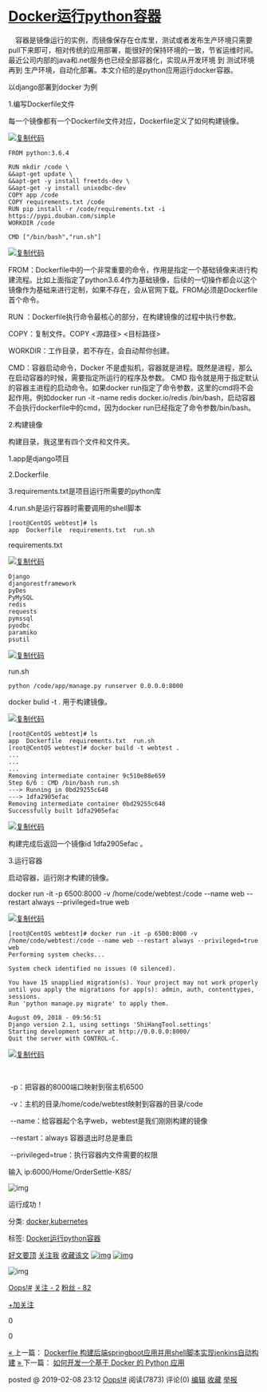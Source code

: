 # [Docker运行python容器](https://www.cnblogs.com/weifeng1463/p/10356946.html)



　容器是镜像运行的实例，而镜像保存在仓库里，测试或者发布生产环境只需要pull下来即可，相对传统的应用部署，能很好的保持环境的一致，节省运维时间。最近公司内部的java和.net服务也已经全部容器化，实现从开发环境 到 测试环境 再到 生产环境，自动化部署。本文介绍的是python应用运行docker容器。

以django部署到docker 为例

 

1.编写Dockerfile文件

每一个镜像都有一个Dockerfile文件对应，Dockerfile定义了如何构建镜像。

[![复制代码](https://common.cnblogs.com/images/copycode.gif)](javascript:void(0);)

```
FROM python:3.6.4

RUN mkdir /code \
&&apt-get update \
&&apt-get -y install freetds-dev \
&&apt-get -y install unixodbc-dev
COPY app /code 
COPY requirements.txt /code
RUN pip install -r /code/requirements.txt -i https://pypi.douban.com/simple
WORKDIR /code

CMD ["/bin/bash","run.sh"]
```

[![复制代码](https://common.cnblogs.com/images/copycode.gif)](javascript:void(0);)

 

FROM：Dockerfile中的一个非常重要的命令，作用是指定一个基础镜像来进行构建流程。比如上面指定了python3.6.4作为基础镜像，后续的一切操作都会以这个镜像作为基础来进行定制，如果不存在，会从官网下载。FROM必须是Dockerfile首个命令。

RUN ：Dockerfile执行命令最核心的部分，在构建镜像的过程中执行参数。

COPY：复制文件。COPY <源路径> <目标路径>

WORKDIR：工作目录，若不存在，会自动帮你创建。

CMD：容器启动命令，Docker 不是虚拟机，容器就是进程。既然是进程，那么在启动容器的时候，需要指定所运行的程序及参数。 CMD 指令就是用于指定默认的容器主进程的启动命令。如果docker run指定了命令参数，这里的cmd将不会起作用。例如docker run -it -name redis docker.io/redis /bin/bash，启动容器不会执行dockerfile中的cmd，因为docker run已经指定了命令参数/bin/bash。

 

2.构建镜像 

构建目录，我这里有四个文件和文件夹。

1.app是django项目

2.Dockerfile

3.requirements.txt是项目运行所需要的python库

4.run.sh是运行容器时需要调用的shell脚本

```
[root@CentOS webtest]# ls
app  Dockerfile  requirements.txt  run.sh
```

requirements.txt

[![复制代码](https://common.cnblogs.com/images/copycode.gif)](javascript:void(0);)

```
Django
djangorestframework
pyDes
PyMySQL
redis
requests
pymssql
pyodbc
paramiko
psutil
```

[![复制代码](https://common.cnblogs.com/images/copycode.gif)](javascript:void(0);)

run.sh

```
python /code/app/manage.py runserver 0.0.0.0:8000
```

docker bulid -t <name> . 用于构建镜像。

[![复制代码](https://common.cnblogs.com/images/copycode.gif)](javascript:void(0);)

```
[root@CentOS webtest]# ls
app  Dockerfile  requirements.txt  run.sh
[root@CentOS webtest]# docker build -t webtest . 
...
...
...
Removing intermediate container 9c510e88e659
Step 6/6 : CMD /bin/bash run.sh
---> Running in 0bd29255c648
---> 1dfa2905efac
Removing intermediate container 0bd29255c648
Successfully built 1dfa2905efac
```

[![复制代码](https://common.cnblogs.com/images/copycode.gif)](javascript:void(0);)

构建完成后返回一个镜像id 1dfa2905efac 。

 

3.运行容器

启动容器，运行刚才构建的镜像。

docker run -it -p 6500:8000 -v /home/code/webtest:/code --name web --restart always --privileged=true web

[![复制代码](https://common.cnblogs.com/images/copycode.gif)](javascript:void(0);)

```
[root@CentOS webtest]# docker run -it -p 6500:8000 -v /home/code/webtest:/code --name web --restart always --privileged=true web
Performing system checks...

System check identified no issues (0 silenced).

You have 15 unapplied migration(s). Your project may not work properly until you apply the migrations for app(s): admin, auth, contenttypes, sessions.
Run 'python manage.py migrate' to apply them.

August 09, 2018 - 09:56:51
Django version 2.1, using settings 'ShiHangTool.settings'
Starting development server at http://0.0.0.0:8000/
Quit the server with CONTROL-C.
```

[![复制代码](https://common.cnblogs.com/images/copycode.gif)](javascript:void(0);)

​     

​     -p：把容器的8000端口映射到宿主机6500

​     -v：主机的目录/home/code/webtest映射到容器的目录/code

​     --name：给容器起个名字web，webtest是我们刚刚构建的镜像

​     --restart：always 容器退出时总是重启

​     --privileged=true：执行容器内文件需要的权限

 

 

输入 ip:6000/Home/OrderSettle-K8S/

 ![img](https://blogimg-1256334314.cos.ap-chengdu.myqcloud.com/dce40e4a-b2c5-446f-b241-5b23ccbdec0d.png)

运行成功！

 



分类: [docker,kubernetes](https://www.cnblogs.com/weifeng1463/category/1068431.html)

标签: [Docker运行python容器](https://www.cnblogs.com/weifeng1463/tag/Docker%E8%BF%90%E8%A1%8Cpython%E5%AE%B9%E5%99%A8/)

[好文要顶](javascript:void(0);) [关注我](javascript:void(0);) [收藏该文](javascript:void(0);) [![img](https://common.cnblogs.com/images/icon_weibo_24.png)](javascript:void(0);) [![img](https://common.cnblogs.com/images/wechat.png)](javascript:void(0);)

![img](https://pic.cnblogs.com/face/sample_face.gif)

[Oops!#](https://home.cnblogs.com/u/weifeng1463/)
[关注 - 2](https://home.cnblogs.com/u/weifeng1463/followees/)
[粉丝 - 82](https://home.cnblogs.com/u/weifeng1463/followers/)





[+加关注](javascript:void(0);)

0

0







[« ](https://www.cnblogs.com/weifeng1463/p/10355906.html)上一篇： [Dockerfile 构建后端springboot应用并用shell脚本实现jenkins自动构建](https://www.cnblogs.com/weifeng1463/p/10355906.html)
[» ](https://www.cnblogs.com/weifeng1463/p/10356954.html)下一篇： [如何开发一个基于 Docker 的 Python 应用](https://www.cnblogs.com/weifeng1463/p/10356954.html)

posted @ 2019-02-08 23:12  [Oops!#](https://www.cnblogs.com/weifeng1463/)  阅读(7873)  评论(0)  [编辑](https://i.cnblogs.com/EditPosts.aspx?postid=10356946)  [收藏](javascript:void(0))  [举报](javascript:void(0))



